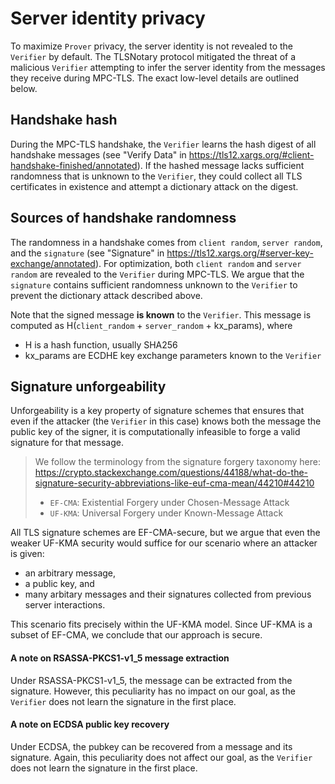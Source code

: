 # Server identity privacy

To maximize `Prover` privacy, the server identity is not revealed to the `Verifier` by default. 
The TLSNotary protocol mitigated the threat of a malicious `Verifier` attempting to infer the server identity from the messages they receive during MPC-TLS. 
The exact low-level details are outlined below.

## Handshake hash

During the MPC-TLS handshake, the `Verifier` learns the hash digest of all handshake messages
(see "Verify Data" in https://tls12.xargs.org/#client-handshake-finished/annotated). 
If the hashed message lacks sufficient randomness that is unknown to the `Verifier`, they could collect all TLS certificates in existence and attempt a dictionary attack on the digest.

## Sources of handshake randomness

The randomness in a handshake comes from `client random`, `server random`, and the `signature` (see "Signature" in https://tls12.xargs.org/#server-key-exchange/annotated). For optimization, both `client random` and `server random` are revealed to the `Verifier` during MPC-TLS. We argue that the `signature` contains sufficient randomness unknown to the `Verifier` to prevent the dictionary attack described above.

Note that the signed message **is known** to the `Verifier`. This message is computed as H(`client_random` + `server_random` + kx_params), where 
- H is a hash function, usually SHA256
- kx_params are ECDHE key exchange parameters known to the `Verifier`

## Signature unforgeability

Unforgeability is a key property of signature schemes that ensures that even if the attacker (the `Verifier` in this case) knows both the message the public key of the signer, it is computationally infeasible to forge a valid signature for that message.

>We follow the terminology from the signature forgery taxonomy here: https://crypto.stackexchange.com/questions/44188/what-do-the-signature-security-abbreviations-like-euf-cma-mean/44210#44210
> - `EF-CMA`: Existential Forgery under Chosen-Message Attack
> - `UF-KMA`: Universal Forgery under Known-Message Attack

All TLS signature schemes are EF-CMA-secure, but we argue that even the weaker UF-KMA security would suffice for our scenario where an attacker is given:
- an arbitrary message,
- a public key, and
- many arbitary messages and their signatures collected from previous server interactions.

This scenario fits precisely within the UF-KMA model. Since UF-KMA is a subset of EF-CMA, we conclude that our approach is secure.


#### A note on RSASSA-PKCS1-v1_5 message extraction

Under RSASSA-PKCS1-v1_5, the message can be extracted from the signature. However, this peculiarity has no impact on our goal, as the `Verifier` does not learn the signature in the first place.

#### A note on ECDSA public key recovery

Under ECDSA, the pubkey can be recovered from a message and its signature. Again, this peculiarity does not affect our goal, as the `Verifier` does not learn the signature in the first place.